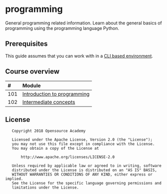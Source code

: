 # programming
General programming related information. Learn about the general basics of programming using the programming language Python.

## Prerequisites

This guide assumes that you can work with in a [CLI based environment](https://github.com/Opensource-Academy/cli).

## Course overview

|    # | Module                                                                                                                                      |
| :--- | :---                                                                                                                                        |
|  101 | [Introduction to programming](https://github.com/Opensource-Academy/programming/blob/master/101_introduction_to_programming_with_python.md) |
|  102 | [Intermediate concepts](https://github.com/Opensource-Academy/programming/blob/master/102_intermediate_programming_concepts_with_python.md) |

## License
```
   Copyright 2018 Opensource Academy

   Licensed under the Apache License, Version 2.0 (the "License");
   you may not use this file except in compliance with the License.
   You may obtain a copy of the License at

       http://www.apache.org/licenses/LICENSE-2.0

   Unless required by applicable law or agreed to in writing, software
   distributed under the License is distributed on an "AS IS" BASIS,
   WITHOUT WARRANTIES OR CONDITIONS OF ANY KIND, either express or implied.
   See the License for the specific language governing permissions and
   limitations under the License.
```
